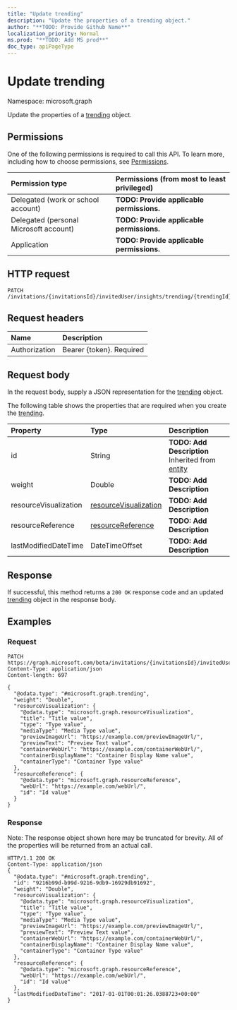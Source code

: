 ```yaml
---
title: "Update trending"
description: "Update the properties of a trending object."
author: "**TODO: Provide Github Name**"
localization_priority: Normal
ms.prod: "**TODO: Add MS prod**"
doc_type: apiPageType
---
```


# Update trending

Namespace: microsoft.graph

Update the properties of a [trending](../resources/trending.md) object.

## Permissions
One of the following permissions is required to call this API. To learn more, including how to choose permissions, see [Permissions](/concepts/permissions-reference.md).

|Permission type|Permissions (from most to least privileged)|
|:---|:---|
|Delegated (work or school account)|**TODO: Provide applicable permissions.**|
|Delegated (personal Microsoft account)|**TODO: Provide applicable permissions.**|
|Application|**TODO: Provide applicable permissions.**|

## HTTP request
<!-- {
  "blockType": "ignored"
}
-->
``` http
PATCH /invitations/{invitationsId}/invitedUser/insights/trending/{trendingId}
```

## Request headers
|Name|Description|
|:---|:---|
|Authorization|Bearer {token}. Required|

## Request body
In the request body, supply a JSON representation for the [trending](../resources/trending.md) object.

The following table shows the properties that are required when you create the [trending](../resources/trending.md).

|Property|Type|Description|
|:---|:---|:---|
|id|String|**TODO: Add Description** Inherited from [entity](../resources/entity.md)|
|weight|Double|**TODO: Add Description**|
|resourceVisualization|[resourceVisualization](../resources/resourcevisualization.md)|**TODO: Add Description**|
|resourceReference|[resourceReference](../resources/resourcereference.md)|**TODO: Add Description**|
|lastModifiedDateTime|DateTimeOffset|**TODO: Add Description**|



## Response
If successful, this method returns a `200 OK` response code and an updated [trending](../resources/trending.md) object in the response body.

## Examples

### Request
<!-- {
  "blockType": "request",
  "name": "update_trending"
}
-->
``` http
PATCH https://graph.microsoft.com/beta/invitations/{invitationsId}/invitedUser/insights/trending/{trendingId}
Content-Type: application/json
Content-length: 697

{
  "@odata.type": "#microsoft.graph.trending",
  "weight": "Double",
  "resourceVisualization": {
    "@odata.type": "microsoft.graph.resourceVisualization",
    "title": "Title value",
    "type": "Type value",
    "mediaType": "Media Type value",
    "previewImageUrl": "https://example.com/previewImageUrl/",
    "previewText": "Preview Text value",
    "containerWebUrl": "https://example.com/containerWebUrl/",
    "containerDisplayName": "Container Display Name value",
    "containerType": "Container Type value"
  },
  "resourceReference": {
    "@odata.type": "microsoft.graph.resourceReference",
    "webUrl": "https://example.com/webUrl/",
    "id": "Id value"
  }
}
```

### Response
Note: The response object shown here may be truncated for brevity. All of the properties will be returned from an actual call.
<!-- {
  "blockType": "response",
  "truncated": true
}
-->
``` http
HTTP/1.1 200 OK
Content-Type: application/json
{
  "@odata.type": "#microsoft.graph.trending",
  "id": "9216b99d-b99d-9216-9db9-16929db91692",
  "weight": "Double",
  "resourceVisualization": {
    "@odata.type": "microsoft.graph.resourceVisualization",
    "title": "Title value",
    "type": "Type value",
    "mediaType": "Media Type value",
    "previewImageUrl": "https://example.com/previewImageUrl/",
    "previewText": "Preview Text value",
    "containerWebUrl": "https://example.com/containerWebUrl/",
    "containerDisplayName": "Container Display Name value",
    "containerType": "Container Type value"
  },
  "resourceReference": {
    "@odata.type": "microsoft.graph.resourceReference",
    "webUrl": "https://example.com/webUrl/",
    "id": "Id value"
  },
  "lastModifiedDateTime": "2017-01-01T00:01:26.0388723+00:00"
}
```

